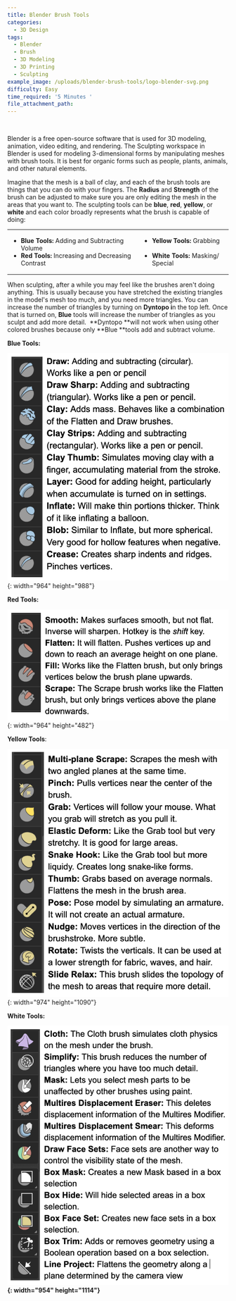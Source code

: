 ```yaml
---
title: Blender Brush Tools
categories:
  - 3D Design
tags:
  - Blender
  - Brush
  - 3D Modeling
  - 3D Printing
  - Sculpting
example_image: /uploads/blender-brush-tools/logo-blender-svg.png
difficulty: Easy
time_required: '5 Minutes '
file_attachment_path:
---
```


&nbsp;

Blender is a free open-source software that is used for 3D modeling, animation, video editing, and rendering. The Sculpting workspace in Blender is used for modeling 3-dimensional forms by manipulating meshes with brush tools. It is best for organic forms such as people, plants, animals, and other natural elements.

Imagine that the mesh is a ball of clay, and each of the brush tools are things that you can do with your fingers. The&nbsp;**Radius**&nbsp;and&nbsp;**Strength**&nbsp;of the brush can be adjusted to make sure you are only editing the mesh in the areas that you want to. The sculpting tools can be **blue**, **red**, **yellow**, or **white** and each color broadly represents what the brush is capable of doing:

<table><tbody><tr><td><ul><li><strong>Blue Tools: </strong>Adding and Subtracting Volume<strong>&nbsp; &nbsp; &nbsp; &nbsp; &nbsp; &nbsp; &nbsp; &nbsp; &nbsp; &nbsp;</strong></li><li><strong>Red Tools: </strong>Increasing and Decreasing Contrast <strong>&nbsp;</strong></li></ul></td><td><ul><li><strong>Yellow Tools: </strong>Grabbing&nbsp;<span style="background-color: transparent; color: var(--color-carbon); font-family: var(--font-family); letter-spacing: 0.01rem;">&nbsp;</span><strong style="background-color: transparent; color: var(--color-carbon); font-family: var(--font-family); letter-spacing: 0.01rem;">&nbsp; &nbsp; &nbsp; &nbsp; &nbsp; &nbsp;&nbsp;</strong></li><li><strong style="background-color: transparent; color: var(--color-carbon); font-family: var(--font-family); letter-spacing: 0.01rem;">White Tools: </strong><span style="background-color: transparent; color: var(--color-carbon); font-family: var(--font-family); letter-spacing: 0.01rem;">Masking/ Special &nbsp;</span><strong style="background-color: transparent; color: var(--color-carbon); font-family: var(--font-family); letter-spacing: 0.01rem;">&nbsp;</strong></li></ul></td></tr></tbody></table>

When sculpting, after a while you may feel like the brushes aren't doing anything. This is usually because you have stretched the existing triangles in the model's mesh too much, and you need more triangles. You can increase the number of triangles by turning on&nbsp;**Dyntopo i**n the top left. Once that is turned on,&nbsp;**Blue**&nbsp;tools will increase the number of triangles as you sculpt and add more detail. &nbsp;**Dyntopo&nbsp;**will not work when using other colored brushes because only&nbsp;**Blue&nbsp;**tools add and subtract volume.&nbsp;

**Blue Tools:**

![](/uploads/blender-brush-tools/screen-shot-2022-02-03-at-11-02-46-am.png){: width="964" height="988"}

**Red Tools:**

![](/uploads/blender-brush-tools/screen-shot-2022-02-03-at-11-03-00-am.png){: width="964" height="482"}

**Yellow Tools**\:

![](/uploads/blender-brush-tools/screen-shot-2022-02-03-at-11-03-11-am.png){: width="974" height="1090"}

**White Tools:&nbsp;**

**![](/uploads/blender-brush-tools/screen-shot-2022-02-03-at-3-21-09-pm.png){: width="954" height="1114"}**

